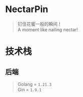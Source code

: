 # NectarPin
> 钉住花蜜一般的瞬间！  
> A moment like nailing nectar!  

# 技术栈
## 后端
> Golang = `1.21.3`  
> Gin = `1.9.1`  